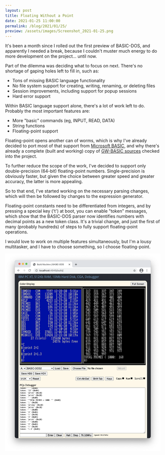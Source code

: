 ```yaml
---
layout: post
title: Floating Without a Point
date: 2021-01-25 11:00:00
permalink: /blog/2021/01/25/
preview: /assets/images/Screenshot_2021-01-25.png
---
```


It's been a month since I rolled out the first preview of BASIC-DOS, and
apparently I needed a break, because I couldn't muster much energy to do more
development on the project... until now.

Part of the dilemma was deciding what to focus on next.  There's no shortage
of gaping holes left to fill in, such as:

- Tons of missing BASIC language functionality
- No file system support for creating, writing, renaming, or deleting files
- Session improvements, including support for popup sessions
- Hard error support

Within BASIC language support alone, there's a lot of work left to do.
Probably the most important features are:

- More "basic" commands (eg, INPUT, READ, DATA)
- String functions
- Floating-point support

Floating-point opens another can of worms, which is why I've already decided to
port most of that support from [Microsoft BASIC](https://github.com/microsoft/GW-BASIC),
and why there's already a complete (built and working) copy of
[GW-BASIC sources](https://github.com/jeffpar/basicdos/tree/master/software/pcx86/src/msb)
checked into the project.

To further reduce the scope of the work, I've decided to support only
double-precision (64-bit) floating-point numbers.  Single-precision is obviously
faster, but given the choice between greater speed and greater accuracy, the
latter is more appealing.

So to that end, I've started working on the necessary parsing changes, which
will then be followed by changes to the expression generator.

Floating-point constants need to be differentiated from integers, and by
pressing a special key ('t') at boot, you can enable "token" messages, which
show that the BASIC-DOS parser now identifies numbers with decimal points as
a new token class.  It's a trivial change, and just the first of many (probably
hundreds) of steps to fully support floating-point operations.

I would love to work on multiple features simultaneously, but I'm a lousy
multitasker, and I have to choose something, so I choose floating-point.

![Screenshot](/assets/images/Screenshot_2021-01-25.png)

